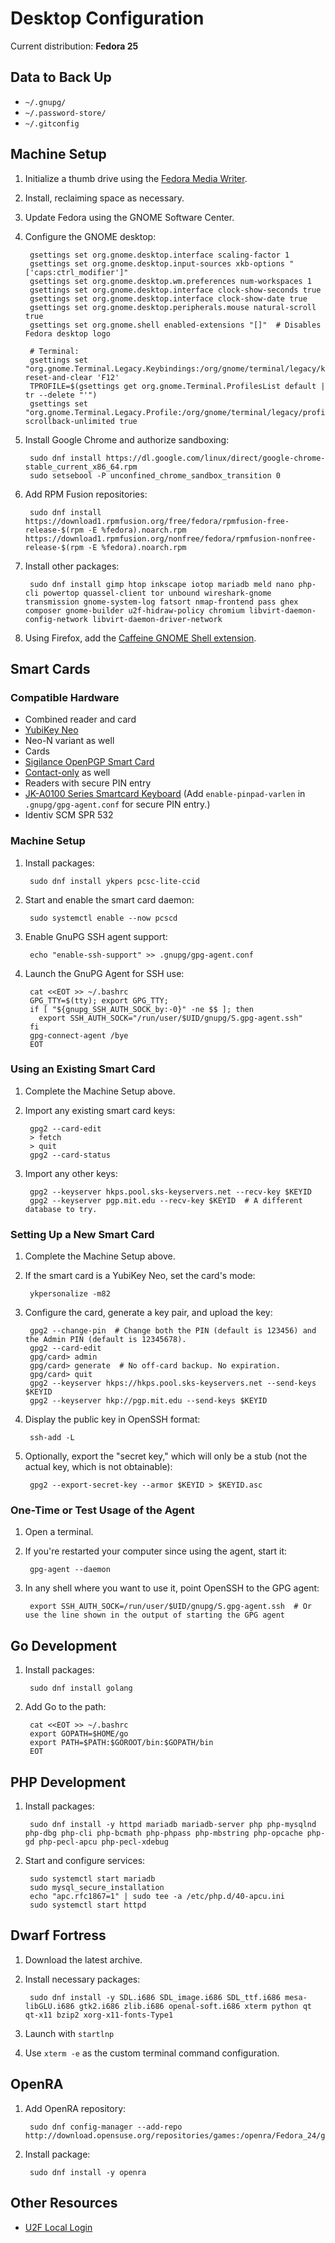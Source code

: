 # Desktop Configuration

Current distribution: **Fedora 25**

## Data to Back Up
* `~/.gnupg/`
* `~/.password-store/`
* `~/.gitconfig`

## Machine Setup
1. Initialize a thumb drive using the [Fedora Media Writer](https://fedoraproject.org/wiki/How_to_create_and_use_Live_USB#Quickstart:_Using_Fedora_Media_Writer).
1. Install, reclaiming space as necessary.
1. Update Fedora using the GNOME Software Center.
1. Configure the GNOME desktop:

        gsettings set org.gnome.desktop.interface scaling-factor 1
        gsettings set org.gnome.desktop.input-sources xkb-options "['caps:ctrl_modifier']"
        gsettings set org.gnome.desktop.wm.preferences num-workspaces 1
        gsettings set org.gnome.desktop.interface clock-show-seconds true
        gsettings set org.gnome.desktop.interface clock-show-date true
        gsettings set org.gnome.desktop.peripherals.mouse natural-scroll true
        gsettings set org.gnome.shell enabled-extensions "[]"  # Disables Fedora desktop logo
        
        # Terminal:
        gsettings set "org.gnome.Terminal.Legacy.Keybindings:/org/gnome/terminal/legacy/keybindings/" reset-and-clear 'F12'
        TPROFILE=$(gsettings get org.gnome.Terminal.ProfilesList default | tr --delete "'")
        gsettings set "org.gnome.Terminal.Legacy.Profile:/org/gnome/terminal/legacy/profiles:/:$TPROFILE/" scrollback-unlimited true

1. Install Google Chrome and authorize sandboxing:

        sudo dnf install https://dl.google.com/linux/direct/google-chrome-stable_current_x86_64.rpm
        sudo setsebool -P unconfined_chrome_sandbox_transition 0

1. Add RPM Fusion repositories:

        sudo dnf install https://download1.rpmfusion.org/free/fedora/rpmfusion-free-release-$(rpm -E %fedora).noarch.rpm https://download1.rpmfusion.org/nonfree/fedora/rpmfusion-nonfree-release-$(rpm -E %fedora).noarch.rpm

1. Install other packages:

        sudo dnf install gimp htop inkscape iotop mariadb meld nano php-cli powertop quassel-client tor unbound wireshark-gnome transmission gnome-system-log fatsort nmap-frontend pass ghex composer gnome-builder u2f-hidraw-policy chromium libvirt-daemon-config-network libvirt-daemon-driver-network

1. Using Firefox, add the [Caffeine GNOME Shell extension](https://extensions.gnome.org/extension/517/caffeine/).

## Smart Cards

### Compatible Hardware

* Combined reader and card
 * [YubiKey Neo](https://www.yubico.com/products/yubikey-hardware/yubikey-neo/)
  * Neo-N variant as well
* Cards
 * [Sigilance OpenPGP Smart Card](https://www.sigilance.com/)
  * [Contact-only](https://www.sigilance.com/store/contact-cards/) as well
* Readers with secure PIN entry
 * [JK-A0100 Series Smartcard Keyboard](http://cherryamericas.com/product/jk-a0100eu-smartcard-keyboard/) (Add `enable-pinpad-varlen` in `.gnupg/gpg-agent.conf` for secure PIN entry.)
 * Identiv SCM SPR 532

### Machine Setup

1. Install packages:

        sudo dnf install ykpers pcsc-lite-ccid

1. Start and enable the smart card daemon:

        sudo systemctl enable --now pcscd

1. Enable GnuPG SSH agent support:

        echo "enable-ssh-support" >> .gnupg/gpg-agent.conf
        
1. Launch the GnuPG Agent for SSH use:

        cat <<EOT >> ~/.bashrc
        GPG_TTY=$(tty); export GPG_TTY;
        if [ "${gnupg_SSH_AUTH_SOCK_by:-0}" -ne $$ ]; then
          export SSH_AUTH_SOCK="/run/user/$UID/gnupg/S.gpg-agent.ssh"
        fi
        gpg-connect-agent /bye
        EOT

### Using an Existing Smart Card

1. Complete the Machine Setup above.
1. Import any existing smart card keys:

        gpg2 --card-edit
        > fetch
        > quit
        gpg2 --card-status

1. Import any other keys:

        gpg2 --keyserver hkps.pool.sks-keyservers.net --recv-key $KEYID
        gpg2 --keyserver pgp.mit.edu --recv-key $KEYID  # A different database to try.

### Setting Up a New Smart Card

1. Complete the Machine Setup above.
1. If the smart card is a YubiKey Neo, set the card's mode:

        ykpersonalize -m82

1. Configure the card, generate a key pair, and upload the key:

        gpg2 --change-pin  # Change both the PIN (default is 123456) and the Admin PIN (default is 12345678).
        gpg2 --card-edit
        gpg/card> admin
        gpg/card> generate  # No off-card backup. No expiration.
        gpg/card> quit
        gpg2 --keyserver hkps://hkps.pool.sks-keyservers.net --send-keys $KEYID
        gpg2 --keyserver hkp://pgp.mit.edu --send-keys $KEYID

1. Display the public key in OpenSSH format:

        ssh-add -L

1. Optionally, export the "secret key," which will only be a stub (not the actual key, which is not obtainable):

        gpg2 --export-secret-key --armor $KEYID > $KEYID.asc

### One-Time or Test Usage of the Agent

1. Open a terminal.
1. If you're restarted your computer since using the agent, start it:

        gpg-agent --daemon

1. In any shell where you want to use it, point OpenSSH to the GPG agent:

        export SSH_AUTH_SOCK=/run/user/$UID/gnupg/S.gpg-agent.ssh  # Or use the line shown in the output of starting the GPG agent

## Go Development

1. Install packages:

        sudo dnf install golang

1. Add Go to the path:

        cat <<EOT >> ~/.bashrc
        export GOPATH=$HOME/go
        export PATH=$PATH:$GOROOT/bin:$GOPATH/bin
        EOT

## PHP Development

1. Install packages:

        sudo dnf install -y httpd mariadb mariadb-server php php-mysqlnd php-dbg php-cli php-bcmath php-phpass php-mbstring php-opcache php-gd php-pecl-apcu php-pecl-xdebug

1. Start and configure services:

        sudo systemctl start mariadb
        sudo mysql_secure_installation
        echo "apc.rfc1867=1" | sudo tee -a /etc/php.d/40-apcu.ini
        sudo systemctl start httpd

## Dwarf Fortress
1. Download the latest archive.
1. Install necessary packages:

        sudo dnf install -y SDL.i686 SDL_image.i686 SDL_ttf.i686 mesa-libGLU.i686 gtk2.i686 zlib.i686 openal-soft.i686 xterm python qt qt-x11 bzip2 xorg-x11-fonts-Type1

1. Launch with `startlnp`
1. Use `xterm -e` as the custom terminal command configuration.

## OpenRA

1. Add OpenRA repository:

        sudo dnf config-manager --add-repo http://download.opensuse.org/repositories/games:/openra/Fedora_24/games:openra.repo

1. Install package:

        sudo dnf install -y openra
        
## Other Resources

* [U2F Local Login](http://blog.liw.fi/posts/u2f-pam/)


